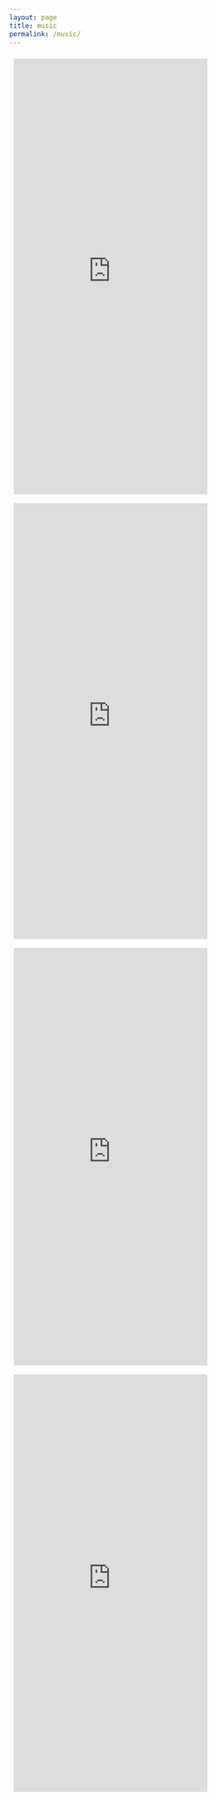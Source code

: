 ```yaml
---
layout: page
title: music
permalink: /music/
---
```


<iframe style="margin: 8px; border: 0; width: 350px; height: 786px;" src="https://bandcamp.com/EmbeddedPlayer/album=4161680329/size=large/bgcol=ffffff/linkcol=2ebd35/transparent=true/" seamless><a href="http://labonnesoupe.bandcamp.com/album/scottish-insufficiency">Scottish Insufficiency by La Bonne Soupe</a></iframe>

<iframe style="margin: 8px; border: 0; width: 350px; height: 786px;" src="https://bandcamp.com/EmbeddedPlayer/album=2466160926/size=large/bgcol=ffffff/linkcol=2ebd35/transparent=true/" seamless><a href="http://labonnesoupe.bandcamp.com/album/literary-gentlemen">Literary Gentlemen by La Bonne Soupe</a></iframe>

<iframe style="margin: 8px; border: 0; width: 350px; height: 753px;" src="https://bandcamp.com/EmbeddedPlayer/album=358621967/size=large/bgcol=ffffff/linkcol=2ebd35/tracklist=true/transparent=true/" seamless><a href="http://labonnesoupe.bandcamp.com/album/edmonton-tussle">Edmonton Tussle by La Bonne Soupe</a></iframe>

<iframe style="margin: 8px; border: 0; width: 350px; height: 753px;" src="https://bandcamp.com/EmbeddedPlayer/album=3410542908/size=large/bgcol=ffffff/linkcol=2ebd35/transparent=true/" seamless><a href="http://labonnesoupe.bandcamp.com/album/forward-to-the-forward-people">Forward to the Forward People by La Bonne Soupe</a></iframe>
